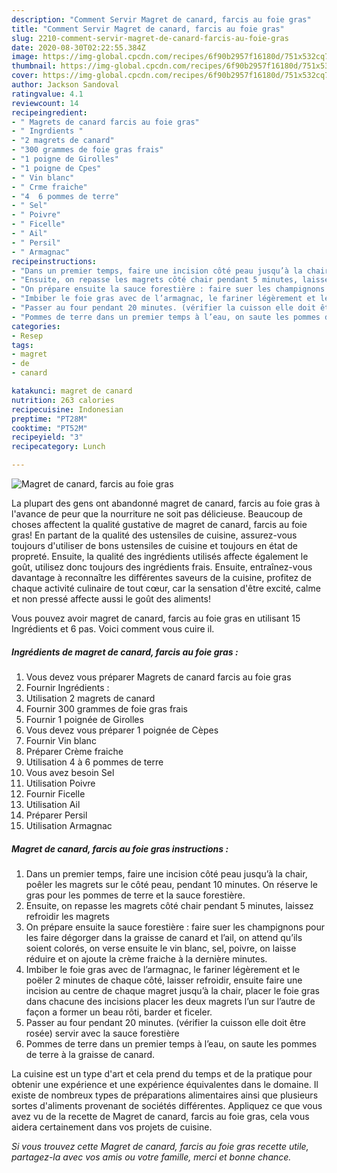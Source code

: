 ```yaml
---
description: "Comment Servir Magret de canard, farcis au foie gras"
title: "Comment Servir Magret de canard, farcis au foie gras"
slug: 2210-comment-servir-magret-de-canard-farcis-au-foie-gras
date: 2020-08-30T02:22:55.384Z
image: https://img-global.cpcdn.com/recipes/6f90b2957f16180d/751x532cq70/magret-de-canard-farcis-au-foie-gras-photo-principale-de-la-recette.jpg
thumbnail: https://img-global.cpcdn.com/recipes/6f90b2957f16180d/751x532cq70/magret-de-canard-farcis-au-foie-gras-photo-principale-de-la-recette.jpg
cover: https://img-global.cpcdn.com/recipes/6f90b2957f16180d/751x532cq70/magret-de-canard-farcis-au-foie-gras-photo-principale-de-la-recette.jpg
author: Jackson Sandoval
ratingvalue: 4.1
reviewcount: 14
recipeingredient:
- " Magrets de canard farcis au foie gras"
- " Ingrdients "
- "2 magrets de canard"
- "300 grammes de foie gras frais"
- "1 poigne de Girolles"
- "1 poigne de Cpes"
- " Vin blanc"
- " Crme fraiche"
- "4  6 pommes de terre"
- " Sel"
- " Poivre"
- " Ficelle"
- " Ail"
- " Persil"
- " Armagnac"
recipeinstructions:
- "Dans un premier temps, faire une incision côté peau jusqu’à la chair, poêler les magrets sur le côté peau, pendant 10 minutes. On réserve le gras pour les pommes de terre et la sauce forestière."
- "Ensuite, on repasse les magrets côté chair pendant 5 minutes, laissez refroidir les magrets"
- "On prépare ensuite la sauce forestière : faire suer les champignons pour les faire dégorger dans la graisse de canard et l’ail, on attend qu’ils soient colorés, on verse ensuite le vin blanc, sel, poivre, on laisse réduire et on ajoute la crème fraiche à la dernière minutes."
- "Imbiber le foie gras avec de l’armagnac, le fariner légèrement et le poëler 2 minutes de chaque côté, laisser refroidir, ensuite faire une incision au centre de chaque magret jusqu’à la chair, placer le foie gras dans chacune des incisions placer les deux magrets l’un sur l’autre de façon a former un beau rôti, barder et ficeler."
- "Passer au four pendant 20 minutes. (vérifier la cuisson elle doit être rosée) servir avec la sauce forestière"
- "Pommes de terre dans un premier temps à l’eau, on saute les pommes de terre à la graisse de canard."
categories:
- Resep
tags:
- magret
- de
- canard

katakunci: magret de canard 
nutrition: 263 calories
recipecuisine: Indonesian
preptime: "PT28M"
cooktime: "PT52M"
recipeyield: "3"
recipecategory: Lunch

---
```



![Magret de canard, farcis au foie gras](https://img-global.cpcdn.com/recipes/6f90b2957f16180d/751x532cq70/magret-de-canard-farcis-au-foie-gras-photo-principale-de-la-recette.jpg)

La plupart des gens ont abandonné magret de canard, farcis au foie gras à l'avance de peur que la nourriture ne soit pas délicieuse. Beaucoup de choses affectent la qualité gustative de magret de canard, farcis au foie gras! En partant de la qualité des ustensiles de cuisine, assurez-vous toujours d'utiliser de bons ustensiles de cuisine et toujours en état de propreté. Ensuite, la qualité des ingrédients utilisés affecte également le goût, utilisez donc toujours des ingrédients frais. Ensuite, entraînez-vous davantage à reconnaître les différentes saveurs de la cuisine, profitez de chaque activité culinaire de tout cœur, car la sensation d'être excité, calme et non pressé affecte aussi le goût des aliments!

<!--inarticleads1-->

Vous pouvez avoir magret de canard, farcis au foie gras en utilisant 15 Ingrédients et 6 pas. Voici comment vous cuire il.

##### Ingrédients de magret de canard, farcis au foie gras :

1. Vous devez vous préparer  Magrets de canard farcis au foie gras
1. Fournir  Ingrédients :
1. Utilisation 2 magrets de canard
1. Fournir 300 grammes de foie gras frais
1. Fournir 1 poignée de Girolles
1. Vous devez vous préparer 1 poignée de Cèpes
1. Fournir  Vin blanc
1. Préparer  Crème fraiche
1. Utilisation 4 à 6 pommes de terre
1. Vous avez besoin  Sel
1. Utilisation  Poivre
1. Fournir  Ficelle
1. Utilisation  Ail
1. Préparer  Persil
1. Utilisation  Armagnac




<!--inarticleads2-->

##### Magret de canard, farcis au foie gras instructions :

1. Dans un premier temps, faire une incision côté peau jusqu’à la chair, poêler les magrets sur le côté peau, pendant 10 minutes. On réserve le gras pour les pommes de terre et la sauce forestière.
1. Ensuite, on repasse les magrets côté chair pendant 5 minutes, laissez refroidir les magrets
1. On prépare ensuite la sauce forestière : faire suer les champignons pour les faire dégorger dans la graisse de canard et l’ail, on attend qu’ils soient colorés, on verse ensuite le vin blanc, sel, poivre, on laisse réduire et on ajoute la crème fraiche à la dernière minutes.
1. Imbiber le foie gras avec de l’armagnac, le fariner légèrement et le poëler 2 minutes de chaque côté, laisser refroidir, ensuite faire une incision au centre de chaque magret jusqu’à la chair, placer le foie gras dans chacune des incisions placer les deux magrets l’un sur l’autre de façon a former un beau rôti, barder et ficeler.
1. Passer au four pendant 20 minutes. (vérifier la cuisson elle doit être rosée) servir avec la sauce forestière
1. Pommes de terre dans un premier temps à l’eau, on saute les pommes de terre à la graisse de canard.




<!--inarticleads1-->

<p>
La cuisine est un type d'art et cela prend du temps et de la pratique pour obtenir une expérience et une expérience équivalentes dans le domaine. Il existe de nombreux types de préparations alimentaires ainsi que plusieurs sortes d'aliments provenant de sociétés différentes. Appliquez ce que vous avez vu de la recette de Magret de canard, farcis au foie gras, cela vous aidera certainement dans vos projets de cuisine.
</p>

<p>
<i>Si vous trouvez cette Magret de canard, farcis au foie gras recette utile, partagez-la avec vos amis ou votre famille, merci et bonne chance.</i>
</p>
